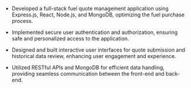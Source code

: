 - Developed a full-stack fuel quote management application using Express.js, React, Node.js, and MongoDB, optimizing the fuel purchase process.

- Implemented secure user authentication and authorization, ensuring safe and personalized access to the application.
- Designed and built interactive user interfaces for quote submission and historical data review, enhancing user engagement and experience.

- Utilized RESTful APIs and MongoDB for efficient data handling, providing seamless communication between the front-end and back-end.
